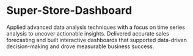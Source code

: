 # Super-Store-Dashboard
Applied advanced data analysis techniques with a focus on time series analysis to uncover actionable insights. Delivered accurate sales forecasting and built interactive dashboards that supported data-driven decision-making and drove measurable business success.
